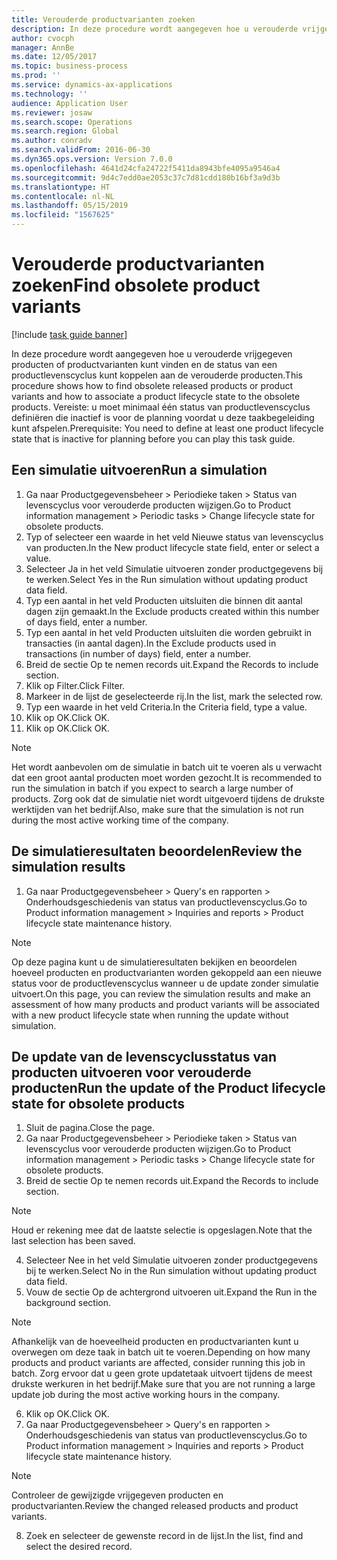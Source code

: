 ```yaml
---
title: Verouderde productvarianten zoeken
description: In deze procedure wordt aangegeven hoe u verouderde vrijgegeven producten of productvarianten kunt vinden en de status van een productlevenscyclus kunt koppelen aan de verouderde producten.
author: cvocph
manager: AnnBe
ms.date: 12/05/2017
ms.topic: business-process
ms.prod: ''
ms.service: dynamics-ax-applications
ms.technology: ''
audience: Application User
ms.reviewer: josaw
ms.search.scope: Operations
ms.search.region: Global
ms.author: conradv
ms.search.validFrom: 2016-06-30
ms.dyn365.ops.version: Version 7.0.0
ms.openlocfilehash: 4641d24cfa24722f5411da8943bfe4095a9546a4
ms.sourcegitcommit: 9d4c7edd0ae2053c37c7d81cdd180b16bf3a9d3b
ms.translationtype: HT
ms.contentlocale: nl-NL
ms.lasthandoff: 05/15/2019
ms.locfileid: "1567625"
---
```

# <a name="find-obsolete-product-variants"></a><span data-ttu-id="d4ffe-103">Verouderde productvarianten zoeken</span><span class="sxs-lookup"><span data-stu-id="d4ffe-103">Find obsolete product variants</span></span> 

[!include [task guide banner](../../includes/task-guide-banner.md)]

<span data-ttu-id="d4ffe-104">In deze procedure wordt aangegeven hoe u verouderde vrijgegeven producten of productvarianten kunt vinden en de status van een productlevenscyclus kunt koppelen aan de verouderde producten.</span><span class="sxs-lookup"><span data-stu-id="d4ffe-104">This procedure shows how to find obsolete released products or product variants and how to associate a product lifecycle state to the obsolete products.</span></span> <span data-ttu-id="d4ffe-105">Vereiste: u moet minimaal één status van productlevenscyclus definiëren die inactief is voor de planning voordat u deze taakbegeleiding kunt afspelen.</span><span class="sxs-lookup"><span data-stu-id="d4ffe-105">Prerequisite: You need to define at least one product lifecycle state that is inactive for planning before you can play this task guide.</span></span>


## <a name="run-a-simulation"></a><span data-ttu-id="d4ffe-106">Een simulatie uitvoeren</span><span class="sxs-lookup"><span data-stu-id="d4ffe-106">Run a simulation</span></span>
1. <span data-ttu-id="d4ffe-107">Ga naar Productgegevensbeheer > Periodieke taken > Status van levenscyclus voor verouderde producten wijzigen.</span><span class="sxs-lookup"><span data-stu-id="d4ffe-107">Go to Product information management > Periodic tasks > Change lifecycle state for obsolete products.</span></span>
2. <span data-ttu-id="d4ffe-108">Typ of selecteer een waarde in het veld Nieuwe status van levenscyclus van producten.</span><span class="sxs-lookup"><span data-stu-id="d4ffe-108">In the New product lifecycle state field, enter or select a value.</span></span>
3. <span data-ttu-id="d4ffe-109">Selecteer Ja in het veld Simulatie uitvoeren zonder productgegevens bij te werken.</span><span class="sxs-lookup"><span data-stu-id="d4ffe-109">Select Yes in the Run simulation without updating product data field.</span></span>
4. <span data-ttu-id="d4ffe-110">Typ een aantal in het veld Producten uitsluiten die binnen dit aantal dagen zijn gemaakt.</span><span class="sxs-lookup"><span data-stu-id="d4ffe-110">In the Exclude products created within this number of days field, enter a number.</span></span>
5. <span data-ttu-id="d4ffe-111">Typ een aantal in het veld Producten uitsluiten die worden gebruikt in transacties (in aantal dagen).</span><span class="sxs-lookup"><span data-stu-id="d4ffe-111">In the Exclude products used in transactions (in number of days) field, enter a number.</span></span>
6. <span data-ttu-id="d4ffe-112">Breid de sectie Op te nemen records uit.</span><span class="sxs-lookup"><span data-stu-id="d4ffe-112">Expand the Records to include section.</span></span>
7. <span data-ttu-id="d4ffe-113">Klik op Filter.</span><span class="sxs-lookup"><span data-stu-id="d4ffe-113">Click Filter.</span></span>
8. <span data-ttu-id="d4ffe-114">Markeer in de lijst de geselecteerde rij.</span><span class="sxs-lookup"><span data-stu-id="d4ffe-114">In the list, mark the selected row.</span></span>
9. <span data-ttu-id="d4ffe-115">Typ een waarde in het veld Criteria.</span><span class="sxs-lookup"><span data-stu-id="d4ffe-115">In the Criteria field, type a value.</span></span>
10. <span data-ttu-id="d4ffe-116">Klik op OK.</span><span class="sxs-lookup"><span data-stu-id="d4ffe-116">Click OK.</span></span>
11. <span data-ttu-id="d4ffe-117">Klik op OK.</span><span class="sxs-lookup"><span data-stu-id="d4ffe-117">Click OK.</span></span>

> [!NOTE]
> <span data-ttu-id="d4ffe-118">Het wordt aanbevolen om de simulatie in batch uit te voeren als u verwacht dat een groot aantal producten moet worden gezocht.</span><span class="sxs-lookup"><span data-stu-id="d4ffe-118">It is recommended to run the simulation in batch if you expect to search a large number of products.</span></span> <span data-ttu-id="d4ffe-119">Zorg ook dat de simulatie niet wordt uitgevoerd tijdens de drukste werktijden van het bedrijf.</span><span class="sxs-lookup"><span data-stu-id="d4ffe-119">Also, make sure that the simulation is not run during the most active working time of the company.</span></span>  

## <a name="review-the-simulation-results"></a><span data-ttu-id="d4ffe-120">De simulatieresultaten beoordelen</span><span class="sxs-lookup"><span data-stu-id="d4ffe-120">Review the simulation results</span></span>
1. <span data-ttu-id="d4ffe-121">Ga naar Productgegevensbeheer > Query's en rapporten > Onderhoudsgeschiedenis van status van productlevenscyclus.</span><span class="sxs-lookup"><span data-stu-id="d4ffe-121">Go to Product information management > Inquiries and reports > Product lifecycle state maintenance history.</span></span>
   
> [!NOTE]
> <span data-ttu-id="d4ffe-122">Op deze pagina kunt u de simulatieresultaten bekijken en beoordelen hoeveel producten en productvarianten worden gekoppeld aan een nieuwe status voor de productlevenscyclus wanneer u de update zonder simulatie uitvoert.</span><span class="sxs-lookup"><span data-stu-id="d4ffe-122">On this page, you can review the simulation results and make an assessment of how many products and product variants will be associated with a new product lifecycle state when running the update without simulation.</span></span>  

## <a name="run-the-update-of-the-product-lifecycle-state-for-obsolete-products"></a><span data-ttu-id="d4ffe-123">De update van de levenscyclusstatus van producten uitvoeren voor verouderde producten</span><span class="sxs-lookup"><span data-stu-id="d4ffe-123">Run the update of the Product lifecycle state for obsolete products</span></span>
1. <span data-ttu-id="d4ffe-124">Sluit de pagina.</span><span class="sxs-lookup"><span data-stu-id="d4ffe-124">Close the page.</span></span>
2. <span data-ttu-id="d4ffe-125">Ga naar Productgegevensbeheer > Periodieke taken > Status van levenscyclus voor verouderde producten wijzigen.</span><span class="sxs-lookup"><span data-stu-id="d4ffe-125">Go to Product information management > Periodic tasks > Change lifecycle state for obsolete products.</span></span>
3. <span data-ttu-id="d4ffe-126">Breid de sectie Op te nemen records uit.</span><span class="sxs-lookup"><span data-stu-id="d4ffe-126">Expand the Records to include section.</span></span>

> [!NOTE]
> <span data-ttu-id="d4ffe-127">Houd er rekening mee dat de laatste selectie is opgeslagen.</span><span class="sxs-lookup"><span data-stu-id="d4ffe-127">Note that the last selection has been saved.</span></span>  

4. <span data-ttu-id="d4ffe-128">Selecteer Nee in het veld Simulatie uitvoeren zonder productgegevens bij te werken.</span><span class="sxs-lookup"><span data-stu-id="d4ffe-128">Select No in the Run simulation without updating product data field.</span></span>
5. <span data-ttu-id="d4ffe-129">Vouw de sectie Op de achtergrond uitvoeren uit.</span><span class="sxs-lookup"><span data-stu-id="d4ffe-129">Expand the Run in the background section.</span></span>

> [!NOTE]
> <span data-ttu-id="d4ffe-130">Afhankelijk van de hoeveelheid producten en productvarianten kunt u overwegen om deze taak in batch uit te voeren.</span><span class="sxs-lookup"><span data-stu-id="d4ffe-130">Depending on how many products and product variants are affected, consider running this job in batch.</span></span> <span data-ttu-id="d4ffe-131">Zorg ervoor dat u geen grote updatetaak uitvoert tijdens de meest drukste werkuren in het bedrijf.</span><span class="sxs-lookup"><span data-stu-id="d4ffe-131">Make sure that you are not running a large update job during the most active working hours in the company.</span></span>  

6. <span data-ttu-id="d4ffe-132">Klik op OK.</span><span class="sxs-lookup"><span data-stu-id="d4ffe-132">Click OK.</span></span>
7. <span data-ttu-id="d4ffe-133">Ga naar Productgegevensbeheer > Query's en rapporten > Onderhoudsgeschiedenis van status van productlevenscyclus.</span><span class="sxs-lookup"><span data-stu-id="d4ffe-133">Go to Product information management > Inquiries and reports > Product lifecycle state maintenance history.</span></span>

> [!NOTE]
> <span data-ttu-id="d4ffe-134">Controleer de gewijzigde vrijgegeven producten en productvarianten.</span><span class="sxs-lookup"><span data-stu-id="d4ffe-134">Review the changed released products and product variants.</span></span>  

8. <span data-ttu-id="d4ffe-135">Zoek en selecteer de gewenste record in de lijst.</span><span class="sxs-lookup"><span data-stu-id="d4ffe-135">In the list, find and select the desired record.</span></span>

